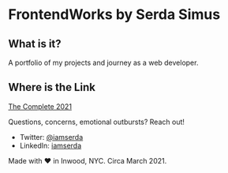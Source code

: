 # FrontendWorks by Serda Simus

## What is it?
A portfolio of my projects and journey as a web developer.

## Where is the Link
<a href="https://iamserda.github.io/frontendworks/index.html" target="_blank">The Complete 2021 </a>


Questions, concerns, emotional outbursts? Reach out!
- Twitter: <a href="https://twitter.com/iamserda">@iamserda</a>
- LinkedIn: <a href="https://linkedin.com/in/iamserda" target="_blank">iamserda</a>

Made with ❤️ in Inwood, NYC. Circa March 2021.

